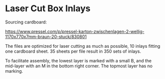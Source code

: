 # Laser Cut Box Inlays

Sourcing cardboard:

https://www.pressel.com/p/pressel-karton-zwischenlagen-2-wellig-1170x770x7mm-braun-20-stuck/830801

The files are optimized for laser cutting as much as possible, 10 inlays fitting one cardboard sheet. 35 sheets per file result in 350 sets of inlays.

To facilitate assembly, the lowest layer is marked with a small B, and the mid-layer with an M in the bottom right corner. The topmost layer has no marking.
